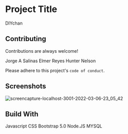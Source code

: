 # Project Title
DIYchan



## Contributing

Contributions are always welcome!

Jorge A Salinas
Elmer Reyes
Hunter Nelson

Please adhere to this project's `code of conduct`.


## Screenshots
![screencapture-localhost-3001-2022-03-06-23_05_42](https://user-images.githubusercontent.com/90116580/156971387-fe5a01c0-85b7-4c7f-8d84-60aa4529affd.png)




## Build With
Javascript
CSS
Bootstrap 5.0
Node.JS 
MYSQL
